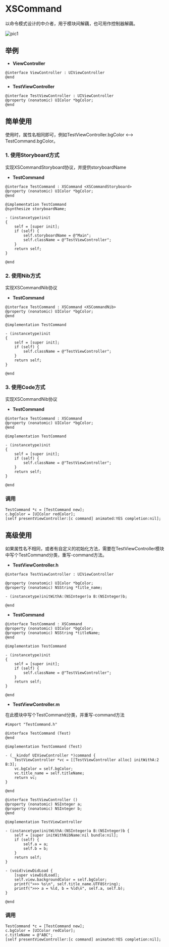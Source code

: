 # XSCommand

以命令模式设计的中介者，用于模块间解藕，也可用作控制器解藕。

![pic1](/Users/xisi/Desktop/XSCommand.png)

## 举例

-  **ViewController**

``` objc
@interface ViewController : UIViewController
@end
```

-  **TestViewController**

``` objc
@interface TestViewController : UIViewController
@property (nonatomic) UIColor *bgColor;
@end
```

## 简单使用

使用时，属性名相同即可，例如TestViewController.bgColor <--> TestCommand.bgColor。


### 1.  使用Storyboard方式

实现XSCommandStoryboard协议，并提供storyboardName

-  **TestCommand**

``` objc
@interface TestCommand : XSCommand <XSCommandStoryboard>
@property (nonatomic) UIColor *bgColor;
@end
```

``` objc
@implementation TestCommand
@synthesize storyboardName;

- (instancetype)init
{
    self = [super init];
    if (self) {
        self.storyboardName = @"Main";
        self.className = @"TestViewController";
    }
    return self;
}

@end
```

### 2.  使用Nib方式

实现XSCommandNib协议

-  **TestCommand**

``` objc
@interface TestCommand : XSCommand <XSCommandNib>
@property (nonatomic) UIColor *bgColor;
@end
```

``` objc
@implementation TestCommand

- (instancetype)init
{
    self = [super init];
    if (self) {
        self.className = @"TestViewController";
    }
    return self;
}

@end
```

### 3.  使用Code方式

实现XSCommandNib协议

-  **TestCommand**

``` objc
@interface TestCommand : XSCommand
@property (nonatomic) UIColor *bgColor;
@end
```

``` objc
@implementation TestCommand

- (instancetype)init
{
    self = [super init];
    if (self) {
        self.className = @"TestViewController";
    }
    return self;
}

@end
```

### 调用

``` objc
TestCommand *c = [TestCommand new];
c.bgColor = [UIColor redColor];
[self presentViewController:[c command] animated:YES completion:nil];
```

## 高级使用 

如果属性名不相同，或者有自定义的初始化方法，需要在TestViewController模块中写个TestCommand分类，重写-command方法。


-  **TestViewController.h**

``` objc
@interface TestViewController : UIViewController

@property (nonatomic) UIColor *bgColor;
@property (nonatomic) NSString *title_name;

- (instancetype)initWithA:(NSInteger)a B:(NSInteger)b;

@end
```

-  **TestCommand**

``` objc
@interface TestCommand : XSCommand
@property (nonatomic) UIColor *bgColor;
@property (nonatomic) NSString *titleName;
@end
```

``` objc
@implementation TestCommand

- (instancetype)init
{
    self = [super init];
    if (self) {
        self.className = @"TestViewController";
    }
    return self;
}

@end
```

-  **TestViewController.m**

在此模块中写个TestCommand分类，并重写-command方法

``` objc
#import "TestCommand.h"

@interface TestCommand (Test)
@end

@implementation TestCommand (Test)

- (__kindof UIViewController *)command {
    TestViewController *vc = [[TestViewController alloc] initWithA:2 B:3];
    vc.bgColor = self.bgColor;
    vc.title_name = self.titleName;
    return vc;
}

@end
```

``` objc
@interface TestViewController ()
@property (nonatomic) NSInteger a;
@property (nonatomic) NSInteger b;
@end

@implementation TestViewController

- (instancetype)initWithA:(NSInteger)a B:(NSInteger)b {
    self = [super initWithNibName:nil bundle:nil];
    if (self) {
        self.a = a;
        self.b = b;
    }
    return self;
}

- (void)viewDidLoad {
    [super viewDidLoad];
    self.view.backgroundColor = self.bgColor;
    printf(">>> %s\n", self.title_name.UTF8String);
    printf(">>> a = %ld, b = %ld\n", self.a, self.b);
}

@end
```

### 调用

``` objc
TestCommand *c = [TestCommand new];
c.bgColor = [UIColor redColor];
c.titleName = @"ABC";
[self presentViewController:[c command] animated:YES completion:nil];
```
